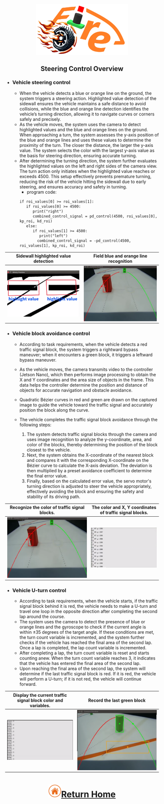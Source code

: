 <div align=center> <img src="../../other/img/logo.png" width=300 alt=" logo"> </div>

## <div align="center">Steering Control Overview</div> 

 - ### Vehicle steering control
    - When the vehicle detects a blue or orange line on the ground, the system triggers a steering action. Highlighted value detection of the sidewall ensures the vehicle maintains a safe distance to avoid collisions, while the blue and orange line detection identifies the vehicle’s turning direction, allowing it to navigate curves or corners safely and precisely.
    - As the vehicle moves, the system uses the camera to detect highlighted values and the blue and orange lines on the ground. When approaching a turn, the system assesses the y-axis position of the blue and orange lines and uses these values to determine the proximity of the turn. The closer the distance, the larger the y-axis value. The system selects the color with the largest y-axis value as the basis for steering direction, ensuring accurate turning.
    - After determining the turning direction, the system further evaluates the highlighted values on the left and right sides of the camera view. The turn action only initiates when the highlighted value reaches or exceeds 4500. This setup effectively prevents premature turning, reducing the risk of the vehicle hitting the sidewall due to early steering, and ensures accuracy and safety in turning.
        - program code:
      ```
      if roi_values[0] >= roi_values[1]:
         if roi_values[0] >= 4500:
            print("right")
            combined_control_signal = pd_control(4500, roi_values[0], kp_roi, kd_roi)
         else:
            if roi_values[1] >= 4500:
               print("left")
              combined_control_signal = -pd_control(4500, roi_values[1], kp_roi, kd_roi)
      ```
<div align=center>

  |Sidewall highlighted value detection|Field blue and orange line recognition|
  |:---:|:---:|
  |<div align="center"> <img src="./img/inverse_highlight_and_binarization.png"  alt="Detecting_nearby_obstacles"></div>|<div align="center"> <img src="./img/Detecting_nearby_obstacles.png"  alt="Detecting_nearby_obstacles"></div>|

</div> 

- ### Vehicle block avoidance control
  - According to task requirements, when the vehicle detects a red traffic signal block, the system triggers a rightward bypass maneuver; when it encounters a green block, it triggers a leftward bypass maneuver.
  - As the vehicle moves, the camera transmits video to the controller (Jetson Nano), which then performs image processing to obtain the X and Y coordinates and the area size of objects in the frame. This data helps the controller determine the position and distance of objects for accurate navigation and obstacle avoidance.
  - Quadratic Bézier curves in red and green are drawn on the captured image to guide the vehicle toward the traffic signal and accurately position the block along the curve.
  
  - The vehicle completes the traffic signal block avoidance through the following steps:
    <ol>
    <li>The system detects traffic signal blocks through the camera and uses image recognition to analyze the y-coordinate, area, and color of the blocks, thereby determining the position of the block closest to the vehicle.</li>
    <li>Next, the system obtains the X-coordinate of the nearest block and compares it with the corresponding X-coordinate on the Bézier curve to calculate the X-axis deviation. The deviation is then multiplied by a preset avoidance coefficient to determine the final error value.</li>
    <li>Finally, based on the calculated error value, the servo motor's turning direction is adjusted to steer the vehicle appropriately, effectively avoiding the block and ensuring the safety and stability of its driving path.</li>
    </ol>
<div align=center>

  |Recognize the color of traffic signal blocks.|The color and X, Y coordinates of traffic signal blocks.|
  |:---:|:---:|
  |<div align="center"> <img src="./img/Detecting_nearby_obstacles.png"  alt="Detecting_nearby_obstacles"></div>|<div align="center"> <img src="./img/Obstacle_XY_coordinates.png"  alt="Obstacle_XY_coordinates"></div>|

</div>  


 - ### Vehicle U-turn control
    - According to task requirements, when the vehicle starts, if the traffic signal block behind it is red, the vehicle needs to make a U-turn and travel one loop in the opposite direction after completing the second lap around the course.
    - The system uses the camera to detect the presence of blue or orange lines and the gyroscope to check if the current angle is within ±35 degrees of the target angle. If these conditions are met, the turn count variable is incremented, and the system further checks if the vehicle has reached the final area of the second lap. Once a lap is completed, the lap count variable is incremented.
    - After completing a lap, the turn count variable is reset and starts counting anew. When the turn count variable reaches 3, it indicates that the vehicle has entered the final area of the second lap.
    - Upon reaching the final area of the second lap, the system will determine if the last traffic signal block is red. If it is red, the vehicle will perform a U-turn; if it is not red, the vehicle will continue forward.
 <div align="center">

|Display the current traffic signal block color and variables.|Record the last green block|
|:---:|:---:
|<div align="center"> <img src="./img/detect_last_obstacle.png"  alt="detect_last_obstacle"></div>|<div align="center"> <img src="./img/camera_detects_color.png"  alt="camera_detects_color"></div>|

</div>


# <div align="center">![HOME](../../other/img/home.png)[Return Home](../../)</div>  


